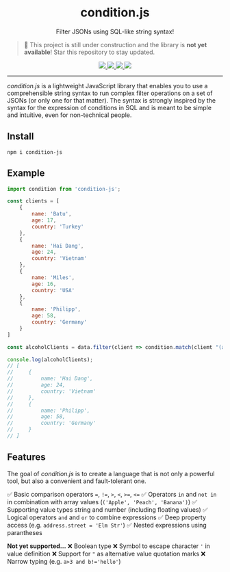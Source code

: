 <h1 align="center">condition.js</h1>
<p align="center">
    Filter JSONs using SQL-like string syntax!
</p>

> 🚧 This project is still under construction and the library is **not yet available**! Star this repository to stay updated.

<p align="center">
  <a href="https://github.com/mg98/condition-js/actions/workflows/test.yml">
    <img src="https://github.com/mg98/condition-js/actions/workflows/test.yml/badge.svg">
  </a>
  <a href="https://codecov.io/gh/mg98/condition-js">
    <img src="https://codecov.io/gh/mg98/condition-js/branch/main/graph/badge.svg?token=RNG38NX4WY">
  </a>
  <a href="https://deepscan.io/dashboard#view=project&tid=17510&pid=20859&bid=581033">
    <img src="https://deepscan.io/api/teams/17510/projects/20859/branches/581033/badge/grade.svg">
  </a>
  <a href="./LICENSE">
    <img src="https://img.shields.io/github/license/mg98/condition-js">
  </a>
</p>

<hr>

_condition.js_ is a lightweight JavaScript library that enables you to use a comprehensible string syntax to run complex filter operations on a set of JSONs (or only one for that matter).
The syntax is strongly inspired by the syntax for the expression of conditions in SQL and is meant to be simple and intuitive, even for non-technical people.

## Install

```
npm i condition-js
```

## Example

```js
import condition from 'condition-js';

const clients = [
    {
        name: 'Batu',
        age: 17,
        country: 'Turkey'
    },
    {
        name: 'Hai Dang',
        age: 24,
        country: 'Vietnam'
    },
    {
        name: 'Miles',
        age: 16,
        country: 'USA'
    },
    {
        name: 'Philipp',
        age: 58,
        country: 'Germany'
    }
]

const alcoholClients = data.filter(client => condition.match(cliemt "(age >= 18 and country in ('Germany', 'Turkey', 'Vietnam') or age >= 21 and country = 'USA') and country != 'Arabia'"));

console.log(alcoholClients);
// [
//     {
//         name: 'Hai Dang',
//         age: 24,
//         country: 'Vietnam'
//     },
//     {
//         name: 'Philipp',
//         age: 58,
//         country: 'Germany'
//     }
// ]
```

## Features

The goal of _condition.js_ is to create a language that is not only a powerful tool, but also a convenient and fault-tolerant one.

✅ Basic comparison operators `=`, `!=`, `>`, `<`, `>=`, `<=`
✅ Operators `in` and `not in` in combination with array values (`('Apple', 'Peach', 'Banana')`)
✅ Supporting value types string and number (including floating values)
✅ Logical operators `and` and `or` to combine expressions
✅ Deep property access (e.g. `address.street = 'Elm Str'`)
✅ Nested expressions using parantheses

**Not yet supported...**
❌ Boolean type
❌ Symbol to escape character `'` in value definition
❌ Support for `"` as alternative value quotation marks
❌ Narrow typing (e.g. `a>3 and b!='hello'`)

